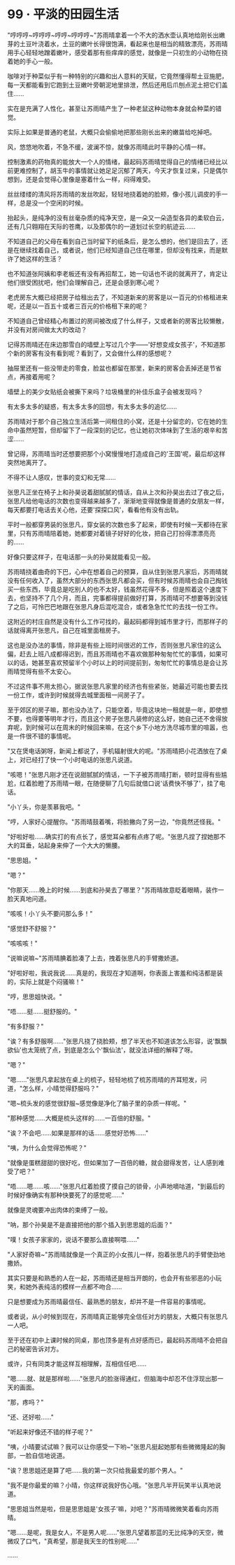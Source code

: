 <link rel="stylesheet" href="../styles/text.css" />
<h1>99 · 平淡的田园生活</h1>

"哼哼哼\~哼哼哼\~哼哼\~哼哼哼\~"苏雨晴拿着一个不大的洒水壶认真地给刚长出嫩芽的土豆叶浇着水，土豆的嫩叶长得很饱满，看起来也是相当的精致漂亮，苏雨晴用手心轻轻地蹭着嫩叶，感受着那有些痒痒的感觉，就像是一只初生的小动物在挠着她的手心一般。

咖啡对于种菜似乎有一种特别的兴趣和出人意料的天赋，它竟然懂得帮土豆施肥，每一天都能看到它跑到土豆嫩叶旁朝泥地里排泄，然后还用后爪刨点泥土把它们盖住……

实在是充满了人性化，甚至让苏雨晴产生了一种老鼠这种动物本身就会种菜的错觉。

实际上如果是普通的老鼠，大概只会偷偷地把那些刚长出来的嫩苗给吃掉吧。

风，悠悠地吹着，不急不缓，波澜不惊，就像苏雨晴此时平静的心情一样。

控制激素的药物真的能放大一个人的情绪，最起码苏雨晴觉得自己的情绪已经比以前更难控制了，胡玉牛的事情就让她足足沉郁了两天，今天才恢复过来，只是偶尔想到，还是会觉得心里像是塞着什么一样，闷得难受。

丝丝缕缕的清风将苏雨晴的发丝吹起，轻轻地挠着她的脸颊，像小孩儿调皮的手一样，总是没一个空闲的时候。

抬起头，是纯净的没有丝毫杂质的纯净天空，是一朵又一朵造型各异的柔软白云，还有几只翱翔在天际的苍鹰，以及那偶尔的一道划过长空的航迹云……

不知道自己的父母在看到自己当时留下的纸条后，是怎么想的，他们是回去了，还是在继续找着自己，或者说，他们已经知道自己住在哪里，但却没有找来，而是默许了她这样的生活？

也不知道张阿姨和李老板还有没有再招帮工，她一句话也不说的就离开了，肯定让他们很受困扰吧，他们会理解自己，还是会感到寒心呢？

老虎房东大概已经把房子给租出去了，不知道新来的房客是以一百元的价格租进来呢，还是以一百五十或者三百元的价格租下来的呢？

不知道自己曾经精心布置过的房间被改成了什么样子，又或者新的房客比较懒散，并没有对房间做太大的改动？

记得苏雨晴还在床边那雪白的墙壁上写过几个字——'好想变成女孩子'，不知道那个新的房客有没有看到呢？看到了，又会做什么样的感想呢？

抽屉里还有一些没带走的零食，脸盆也都留在那里，新来的房客会丢掉还是节省点，再接着用呢？

墙壁上的美少女贴纸会被撕下来吗？垃圾桶里的补佳乐盒子会被发现吗？

有太多太多的疑惑，有太多太多的回想，有太多太多的追忆……

苏雨晴对于那个自己独立生活后第一间租住的小窝，还是十分留恋的，它在她的生命中虽然短暂，但却留下了一段深刻的记忆，也让她初次体味到了生活的艰辛和苦涩……

曾记得，苏雨晴当时还想要把那个小窝慢慢地打造成自己的'王国'呢，最后却这样突然地离开了。

不得不让人感叹，世事的变幻和无常……

张思凡正坐在椅子上和孙昊说着甜腻腻的情话，自从上次和孙昊出去过了夜之后，张思凡给他电话的次数也变得越来越多了，渐渐地变得就像是普通的女朋友一样，每天都要打电话去关心他，还要'探探口风'，看看他有没有出轨。

平时一般都穿男装的张思凡，穿女装的次数也多了起来，即使有时候一天都待在家里，只有苏雨晴陪着她，她都要对着镜子好好的化妆，把自己打扮得漂漂亮亮的……

好像只要这样子，在电话那一头的孙昊就能看见一般。

苏雨晴挠着曲奇的下巴，心中在想着自己的预算，自从住到张思凡家后，苏雨晴就没有任何收入了，虽然大部分的东西张思凡都会买，但有时候苏雨晴也会自己掏钱买一些东西，毕竟总是吃别人的也不太好，钱虽然花得不多，但是照着这个速度下去，也坚持不了几个月，而且，完事都得提前做好打算，苏雨晴可不想要等到没钱了之后，可怜巴巴地跟在张思凡身后混吃混合，或者急急忙忙的去找一份工作。

这附近的村庄自然是没有什么工作可找的，最起码都得到城市里才行，而那样子的话就得离开张思凡，自己在城里面租房子。

这也是没办法的事情，除非是有些上班时间很迟的工作，否则张思凡家住的这么偏，赶去上班八成都得迟到，而且苏雨晴也不喜欢做那种匆匆忙忙的事情，如果可以的话，她甚至喜欢预留半个小时以上的时间提前到，匆匆忙忙的事情总是会让苏雨晴觉得有些不太安心。

不过这件事不用太担心，据说张思凡家里的经济也有些紧张，她最近可能也要去找一份工作，或许到时候就得去城里面租一间房子了。

至于郊区的房子嘛，那也没办法了，只能空着，毕竟这块地一租就是一年，即使想不要，也得要等明年才行，而且这个房子张思凡装修的这么好，她自己还不舍得放弃呢，到时候可以在周末的时候回来嘛，在这个乡下小地方洗尽城市里的喧嚣，也是一件很不错的事情呢。

"又在煲电话粥呀，新闻上都说了，手机辐射很大的呢。"苏雨晴把小花洒放在了桌上，对已经打了快一个小时电话的张思凡说道。

"咳嗯！"张思凡刚才还在说甜腻腻的情话，一下子被苏雨晴打断，顿时显得有些尴尬，红着脸瞪了苏雨晴一眼，在随便聊了几句后就借口说'话费快不够了'，挂了电话。

"小丫头，你是羡慕我吧。"

"哼，人家好心提醒你。"苏雨晴鼓着嘴，将脸撇向了另一边，"你竟然还怪我。"

"好啦好啦……确实打的有点长了，感觉耳朵都有点疼了呢。"张思凡捏了捏她那不大的耳垂，站起身来伸了一个大大的懒腰。

"思思姐。"

"嗯？"

"你那天……晚上的时候……到底和孙昊去了哪里？"苏雨晴故意眨着眼睛，装作一脸天真地问道。

"咳咳！小丫头不要问那么多！"

"感觉舒不舒服？"

"咳咳咳！"

"说嘛说嘛\~"苏雨晴腆着脸凑了上去，拽着张思凡的手臂撒娇道。

"好啦好啦，我说我说……真是的，我现在才知道啊，你表面上害羞和纯洁都是装的，实际上就是个闷骚嘛！"

"哼，思思姐快说。"

"唔……挺……挺舒服的。"

"有多舒服？"

"诶？有多舒服啊……"张思凡挠了挠脸颊，想了半天也不知道该怎么形容，说'飘飘欲仙'也太笼统了点，到底是怎么个'飘仙法'，就没法详细的解释了呀。

"嗯？"

"嗯……"张思凡拿起放在桌上的梳子，轻轻地梳了梳苏雨晴的齐耳短发，问道，"怎么样，小晴觉得舒服吗？"

"嗯\~梳头发的感觉很舒服\~感觉像是净化了脑子里的杂质一样呢。"

"那种感觉……大概是梳头这样的……一百倍的舒服。"

"诶？不会吧……如果是那样的话……感觉好恐怖……"

"咦，为什么会觉得恐怖呢？"

"就像是蛋糕甜甜的很好吃，但如果加了一百倍的糖，就会甜得发苦，让人感到难受了吧？"

"唔……嗯……咳……"张思凡红着脸摸了摸自己的锁骨，小声地嘀咕道，"到最后的时候好像确实有那种快要死了的感觉呢……"

就像是灵魂要冲出肉体的束缚了一般。

"呐，那个孙昊是不是直接把他的那个插入到思思姐的后面？"

"噗！女孩子家家的，说话不要那么直接啊喂……"

"人家好奇嘛\~"苏雨晴就像是一个真正的小女孩儿一样，抱着张思凡的手臂使劲地撒娇。

其实只要是和熟悉的人在一起，苏雨晴还是相当开朗的，也会开有些邪恶的小玩笑，和她外表纯洁的模样一点都不吻合……

只是想要成为苏雨晴最信任、最熟悉的朋友，却并不是一件容易的事情呢。

或者说，从小时候到现在，苏雨晴真正能够完全信任对方的朋友，大概只有张思凡一人吧。

至于还在初中上课时候的同桌，那也顶多是有点好感而已，最起码苏雨晴不会把自己的秘密告诉对方。

或许，只有同类才能这样互相理解，互相信任吧……

"嗯……就、就是那样啦……"张思凡的脸涨得通红，但脑海中却忍不住浮现出那一天的画面。

"那，疼吗？"

"还、还好啦……"

"听起来好像还不错的样子呢？"

"咦，小晴要试试嘛？我可以让你感受一下哟\~"张思凡挺起她那有些微微隆起的胸部，一脸自信地说道。

"诶？思思姐还是算了吧……我的第一次只给我最爱的那个男人。"

"我不是你最爱的嘛？小晴，你这样说我好伤心哦。"张思凡半开玩笑半认真地说道。

"思思姐当然是啦，但是思思姐是'女孩子'嘛，对吧？"苏雨晴微微笑着看向苏雨晴。

"嗯……是呢，我是女人，不是男人呢……"张思凡望着那蓝的无比纯净的天空，微微叹了口气，"真希望，那是我天生的性别呢……"

……
